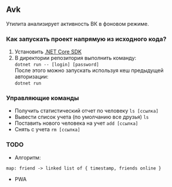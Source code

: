## Avk
Утилита анализирует активность ВК в фоновом режиме. 
### Как запускать проект напрямую из исходного кода?
1. Установить [.NET Core SDK](https://dot.net)
2. В директории репозитория выполнить команду:  
`dotnet run -- [login] [password]`  
После этого можно запускать используя кеш предыдущей авторизации:  
`dotnet run`
### Управляющие команды
* Получить статистический отчет по человеку `ls [ссылка]`
* Вывести список учета (по умолчанию все друзья)  `ls`
* Поставить нового человека на учет  `add [ссылка]`
* Снять с учета  `rm [ссылка]`
### TODO
* Алгоритм:  
```
map: friend -> linked list of { timestamp, friends online }
```
* PWA
